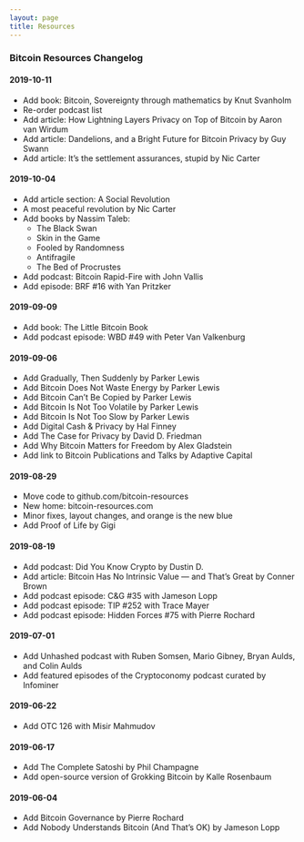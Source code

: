 ```yaml
---
layout: page
title: Resources
---
```


### Bitcoin Resources Changelog

#### 2019-10-11
- Add book: Bitcoin, Sovereignty through mathematics by Knut Svanholm
- Re-order podcast list
- Add article: How Lightning Layers Privacy on Top of Bitcoin by Aaron van Wirdum
- Add article: Dandelions, and a Bright Future for Bitcoin Privacy by Guy Swann
- Add article: It’s the settlement assurances, stupid by Nic Carter

#### 2019-10-04
- Add article section: A Social Revolution
- A most peaceful revolution by Nic Carter
- Add books by Nassim Taleb:
  - The Black Swan
  - Skin in the Game
  - Fooled by Randomness
  - Antifragile
  - The Bed of Procrustes
- Add podcast: Bitcoin Rapid-Fire with John Vallis
- Add episode: BRF #16 with Yan Pritzker

#### 2019-09-09
- Add book: The Little Bitcoin Book
- Add podcast episode: WBD #49 with Peter Van Valkenburg

#### 2019-09-06
- Add Gradually, Then Suddenly by Parker Lewis
- Add Bitcoin Does Not Waste Energy by Parker Lewis
- Add Bitcoin Can’t Be Copied by Parker Lewis
- Add Bitcoin Is Not Too Volatile by Parker Lewis
- Add Bitcoin Is Not Too Slow by Parker Lewis
- Add Digital Cash & Privacy by Hal Finney
- Add The Case for Privacy by David D. Friedman
- Add Why Bitcoin Matters for Freedom by Alex Gladstein
- Add link to Bitcoin Publications and Talks by Adaptive Capital

#### 2019-08-29
- Move code to github.com/bitcoin-resources
- New home: bitcoin-resources.com
- Minor fixes, layout changes, and orange is the new blue
- Add Proof of Life by Gigi

#### 2019-08-19
- Add podcast: Did You Know Crypto by Dustin D.
- Add article: Bitcoin Has No Intrinsic Value — and That’s Great by Conner Brown
- Add podcast episode: C&G #35 with Jameson Lopp
- Add podcast episode: TIP #252 with Trace Mayer
- Add podcast episode: Hidden Forces #75 with Pierre Rochard

#### 2019-07-01
- Add Unhashed podcast with Ruben Somsen, Mario Gibney, Bryan Aulds, and Colin Aulds
- Add featured episodes of the Cryptoconomy podcast curated by Infominer

#### 2019-06-22
- Add OTC 126 with Misir Mahmudov

#### 2019-06-17
- Add The Complete Satoshi by Phil Champagne
- Add open-source version of Grokking Bitcoin by Kalle Rosenbaum

#### 2019-06-04
- Add Bitcoin Governance by Pierre Rochard
- Add Nobody Understands Bitcoin (And That’s OK) by Jameson Lopp

